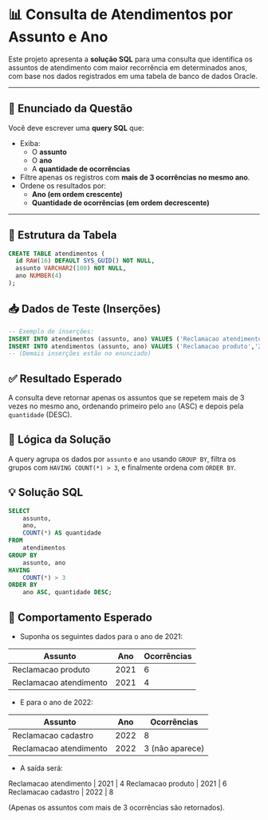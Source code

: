 # 📊 Consulta de Atendimentos por Assunto e Ano

Este projeto apresenta a **solução SQL** para uma consulta que identifica os assuntos de atendimento com maior recorrência em determinados anos, com base nos dados registrados em uma tabela de banco de dados Oracle.

---

## 📝 Enunciado da Questão

Você deve escrever uma **query SQL** que:

- Exiba:
  - O **assunto**
  - O **ano**
  - A **quantidade de ocorrências**
- Filtre apenas os registros com **mais de 3 ocorrências no mesmo ano**.
- Ordene os resultados por:
  - **Ano (em ordem crescente)**
  - **Quantidade de ocorrências (em ordem decrescente)**

---

## 🧾 Estrutura da Tabela

```sql
CREATE TABLE atendimentos (
  id RAW(16) DEFAULT SYS_GUID() NOT NULL,
  assunto VARCHAR2(100) NOT NULL,
  ano NUMBER(4)
);
```

## 📥 Dados de Teste (Inserções)

```sql
-- Exemplo de inserções:
INSERT INTO atendimentos (assunto, ano) VALUES ('Reclamacao atendimento','2021');
INSERT INTO atendimentos (assunto, ano) VALUES ('Reclamacao produto','2021');
-- (Demais inserções estão no enunciado)
```

## ✅ Resultado Esperado

A consulta deve retornar apenas os assuntos que se repetem mais de 3 vezes no mesmo ano, ordenando primeiro pelo `ano` (ASC) e depois pela `quantidade` (DESC).

## 🧠 Lógica da Solução

A query agrupa os dados por `assunto` e `ano` usando `GROUP BY`, filtra os grupos com `HAVING COUNT(*) > 3`, e finalmente ordena com `ORDER BY`.

## 💡 Solução SQL

```sql
SELECT 
    assunto, 
    ano, 
    COUNT(*) AS quantidade
FROM 
    atendimentos
GROUP BY 
    assunto, ano
HAVING 
    COUNT(*) > 3
ORDER BY 
    ano ASC, quantidade DESC;
```

## 🧪 Comportamento Esperado

- Suponha os seguintes dados para o ano de 2021:

| Assunto                | Ano  | Ocorrências |
| ---------------------- | ---- | ----------- |
| Reclamacao produto     | 2021 | 6           |
| Reclamacao atendimento | 2021 | 4           |

- E para o ano de 2022:

| Assunto                | Ano  | Ocorrências     |
| ---------------------- | ---- | --------------- |
| Reclamacao cadastro    | 2022 | 8               |
| Reclamacao atendimento | 2022 | 3 (não aparece) |

- A saída será:

Reclamacao atendimento | 2021 | 4
Reclamacao produto     | 2021 | 6
Reclamacao cadastro    | 2022 | 8

(Apenas os assuntos com mais de 3 ocorrências são retornados).
